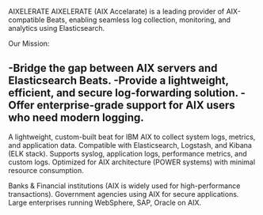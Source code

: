 AIXELERATE 
AIXELERATE (AIX Accelarate) is a leading provider of AIX-compatible Beats, enabling seamless log collection, monitoring, and analytics using Elasticsearch.

Our Mission:

-Bridge the gap between AIX servers and Elasticsearch Beats.
-Provide a lightweight, efficient, and secure log-forwarding solution.
-Offer enterprise-grade support for AIX users who need modern logging.
------------------------------------------------------------------------------------------------------------------------------------------------------------

A lightweight, custom-built beat for IBM AIX to collect system logs, metrics, and application data.
Compatible with Elasticsearch, Logstash, and Kibana (ELK stack).
Supports syslog, application logs, performance metrics, and custom logs.
Optimized for AIX architecture (POWER systems) with minimal resource consumption.


Banks & Financial institutions (AIX is widely used for high-performance transactions).
Government agencies using AIX for secure applications.
Large enterprises running WebSphere, SAP, Oracle on AIX.
